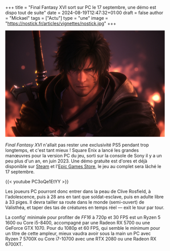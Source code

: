 +++
title = "Final Fantasy XVI sort sur PC le 17 septembre, une démo est dispo tout de suite"
date = 2024-08-19T12:47:32+01:00
draft = false
author = "Mickael"
tags = ["Actu"]
type = "une"
image = "https://nostick.fr/articles/vignettes/nostick.jpg"
+++

![FF16](FF16.jpg "Plus la peine de faire la gueule, FF16 arrive bientôt sur ton PC.")

*Final Fantasy XVI* n'allait pas rester une exclusivité PS5 pendant trop longtemps, et c'est tant mieux ! Square Enix a lancé les grandes manœuvres pour la version PC du jeu, sorti sur la console de Sony il y a un peu plus d'un an, en juin 2023. Une démo gratuite est d'ores et déjà disponible sur [Steam](https://store.steampowered.com/app/2515020/FINAL_FANTASY_XVI/) et l'[Epic Games Store](https://store.epicgames.com/fr/p/final-fantasy-xvi-demo-c289c2), le jeu au complet sera lâché le 17 septembre.

{{< youtube PC3oQe1EtYY >}} 

Les joueurs PC pourront donc entrer dans la peau de Clive Rosfield, à l'adolescence, puis à 28 ans en tant que soldat-esclave, puis en adulte libre à 33 piges. Il devra tailler sa route dans le monde (semi-ouvert) de Valisthéa, et taper des tas de créatures en temps réel — exit le tour par tour.

La config' minimale pour profiter de *FF16* à 720p et 30 FPS est un Ryzen 5 1600 ou Core i5-8400, accompagné par une Radeon RX 5700 ou une GeForce GTX 1070. Pour du 1080p et 60 FPS, qui semble le minimum pour un titre de cette ampleur, mieux vaudra avoir sous la main un PC avec Ryzen 7 5700X ou Core i7-10700 avec une RTX 2080 ou une Radeon RX 6700XT.